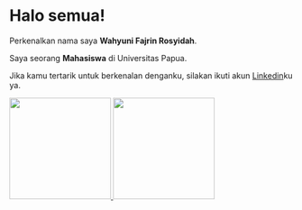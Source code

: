 # Halo semua! 

Perkenalkan nama saya **Wahyuni Fajrin Rosyidah**.<br>

Saya seorang **Mahasiswa** di Universitas Papua.<br>

Jika kamu tertarik untuk berkenalan denganku, silakan ikuti akun [Linkedin](www.linkedin.com/in/wahyuni-fajrin-rosyidah-wfr2021/)ku ya.

<p align="left">
<a href="https://github.com/penuliscode">
  <img height="180em" src="https://github-readme-stats-eight-theta.vercel.app/api?username=wahyunirosyidah&show_icons=true&theme=algolia&include_all_commits=true&count_private=true"/>
  <img height="180em" src="https://github-readme-stats-eight-theta.vercel.app/api/top-langs/?username=wahyunirosyidah&layout=compact&theme=algolia"/>
</a>
</p>
